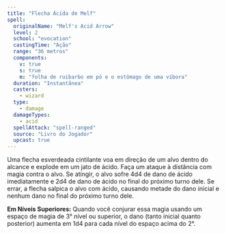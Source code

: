 ```yaml
---
title: "Flecha Ácida de Melf"
spell:
  originalName: "Melf's Acid Arrow"
  level: 2
  school: "evocation"
  castingTime: "Ação"
  range: "36 metros"
  components:
    v: true
    s: true
    m: "folha de ruibarbo em pó e o estômago de uma víbora"
  duration: "Instantânea"
  casters:
    - wizard
  type:
    - damage
  damageTypes:
    - acid
  spellAttack: "spell-ranged"
  source: "Livro do Jogador"
  upcast: true
---
```


Uma flecha esverdeada cintilante voa em direção de um alvo dentro do alcance e explode em um jato de ácido. Faça um ataque à distância com magia contra o alvo. Se atingir, o alvo sofre 4d4 de dano de ácido imediatamente e 2d4 de dano de ácido no final do próximo turno dele. Se errar, a flecha salpica o alvo com ácido, causando metade do dano inicial e nenhum dano no final do próximo turno dele.

**Em Níveis Superiores:** Quando você conjurar essa magia usando um espaço de magia de 3° nível ou superior, o dano (tanto inicial quanto posterior) aumenta em 1d4 para cada nível do espaço acima do 2°.
